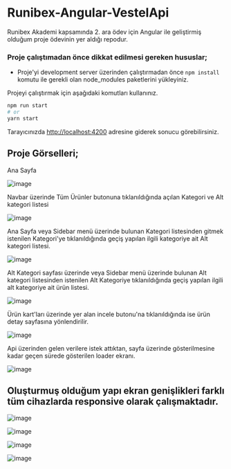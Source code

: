 # Runibex-Angular-VestelApi

Runibex Akademi kapsamında 2. ara ödev için Angular ile geliştirmiş olduğum proje ödevinin yer aldığı repodur.


### Proje çalıştımadan önce dikkat edilmesi gereken hususlar;
* Proje'yi development server üzerinden çalıştırmadan önce `npm install` komutu ile gerekli olan node_modules paketlerini yükleyiniz.

Projeyi çalıştırmak için aşağıdaki komutları kullanınız.

```bash
npm run start
# or
yarn start
```

Tarayıcınızda [http://localhost:4200](http://localhost:4200) adresine giderek sonucu görebilirsiniz. 

## Proje Görselleri;

Ana Sayfa

![image](https://user-images.githubusercontent.com/98388628/185808307-2988523d-5d5a-43f8-8609-e00152a95938.png)

Navbar üzerinde Tüm Ürünler butonuna tıklanıldığında açılan Kategori ve Alt kategori listesi

![image](https://user-images.githubusercontent.com/98388628/185808399-1a68e8d2-e72e-43c9-8d49-d51591550722.png)

Ana Sayfa veya Sidebar menü üzerinde bulunan Kategori listesinden gitmek istenilen Kategori'ye tıklanıldığında geçiş yapılan ilgili kategoriye ait Alt kategori listesi.

![image](https://user-images.githubusercontent.com/98388628/185808734-7ceee892-7af2-4218-8628-db2e06cfdc3b.png)

Alt Kategori sayfası üzerinde veya Sidebar menü üzerinde bulunan Alt kategori listesinden istenilen Alt Kategoriye tıklanıldığında geçiş yapılan ilgili alt kategoriye ait ürün listesi.   

![image](https://user-images.githubusercontent.com/98388628/185809013-07141409-c4e6-49c5-9dd2-2ff42d1e6747.png)

Ürün kart'ları üzerinde yer alan incele butonu'na tıklanıldığında ise ürün detay sayfasına yönlendirilir.

![image](https://user-images.githubusercontent.com/98388628/185809442-6548a0d3-869c-4ec1-874b-a068543df6a1.png)

Api üzerinden gelen verilere istek attıktan, sayfa üzerinde gösterilmesine kadar geçen sürede gösterilen loader ekranı.

![image](https://user-images.githubusercontent.com/98388628/185809501-d7b47c09-b44b-4670-91ce-3bab0d27506a.png)

## Oluşturmuş olduğum yapı ekran genişlikleri farklı tüm cihazlarda responsive olarak çalışmaktadır.

![image](https://user-images.githubusercontent.com/98388628/185809740-72be9dab-7d2d-49a8-8767-6274d29edd51.png)

![image](https://user-images.githubusercontent.com/98388628/185809768-1884d412-2097-4f35-ad8d-871a0c1cc3d7.png)

![image](https://user-images.githubusercontent.com/98388628/185809819-844e405e-ab47-44cf-b03f-0d71451bbaa0.png)


![image](https://user-images.githubusercontent.com/98388628/185809797-66de6dce-cfa5-4005-8f2b-c090fb63a053.png)

